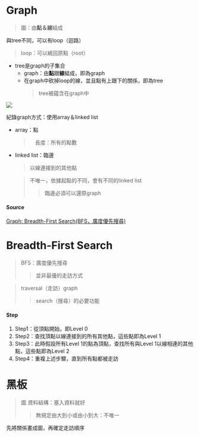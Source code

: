 
# Graph
  > 圖：由**點＆線**組成

與tree不同，可以有loop（迴路）
  > loop：可以繞回原點（root）
  
- tree是graph的子集合
  - graph：由**點**跟**線**組成，即為graph
  - 在graph中砍掉loop的線，並且點有上跟下的關係，即為tree
    > tree被蘊含在graph中

![](https://github.com/vanikk06/Data-structures-and-Algorithms/blob/master/week_12/image/1576310235203.jpg)

紀錄graph方式：使用array＆linked list
  - array：點
    >　長度：所有的點數
  - linked list：臨邊
    > 以線連接到的其他點
    
    > 不唯一，依據起點的不同，會有不同的linked list
    >> 臨邊必須可以還原graph
    
#### Source
[Graph: Breadth-First Search(BFS，廣度優先搜尋)](http://alrightchiu.github.io/SecondRound/graph-breadth-first-searchbfsguang-du-you-xian-sou-xun.html)

# Breadth-First Search
 > BFS：廣度優先搜尋
 >> 並非最優的走訪方式

 > traversal（走訪）graph
 >> search（搜尋）的必要功能
 
 
#### Step

1. Step1：從頂點開始，即Level 0
2. Step2：查找頂點以線連接到的所有其他點，這些點即為Level 1
3. Step3：此時假設所有Level 1的點為頂點，查找所有與Level 1以線相連的其他點，這些點即為Level 2
4. Step4：重複上述步驟，直到所有點都被走訪


# 黑板
> 圖 資料結構：塞入資料就好
>> 無規定由大到小或由小到大：不唯一

先將關係畫成圖，再確定走訪順序

